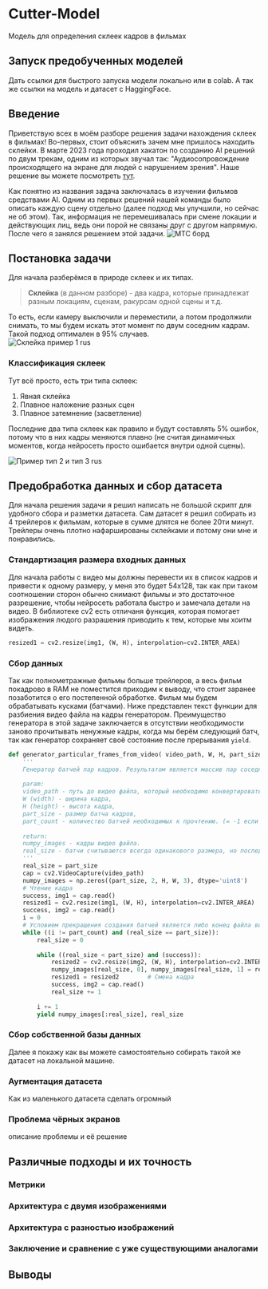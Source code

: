# Cutter-Model
Модель для определения склеек кадров в фильмах

## Запуск предобученных моделей
Дать ссылки для быстрого запуска модели локально или в colab. А так же ссылки на модель и датасет с HaggingFace.

## Введение
Приветствую всех в моём разборе решения задачи нахождения склеек в фильмах! Во-первых, стоит объяснить зачем мне пришлось находить склейки. В марте 2023 года проходил хакатон по созданию AI решений по двум трекам, одним из которых звучал так: "Аудиосопровождение происходящего на экране для людей с нарушением зрения". Наше решение вы можете посмотреть <a href='https://github.com/Aleshka5/MTS_UAI_Team'>тут</a>.<br>

Как понятно из названия задача заключалась в изучении фильмов средствами AI. Одним из первых решений нашей команды было описать каждую сцену отдельно (далее подход мы улучшили, но сейчас не об этом). Так, информация не перемешивалась при смене локации и действующих лиц, ведь они порой не связаны друг с другом напрямую. После чего я занялся решением этой задачи.
![МТС борд](https://github.com/Aleshka5/Cutter-Model/assets/78702396/b61396d6-1124-4cc5-8cd9-4b8aff03b53a)

## Постановка задачи
Для начала разберёмся в природе склеек и их типах. <br>

> <b>Склейка</b> (в данном разборе) - два кадра, которые принадлежат разным локациям, сценам, ракурсам одной сцены и т.д.

То есть, если камеру выключили и переместили, а потом продолжили снимать, то мы будем искать этот момент по двум соседним кадрам. Такой подход оптимален в 95% случаев.<br>
![Склейка пример 1 rus](https://github.com/Aleshka5/Cutter-Model/assets/78702396/ecc96631-dd14-49d5-b290-65b82f0359a5)
### Классификация склеек
Тут всё просто, есть три типа склеек: 
<ol>
  <li>Явная склейка</li>
  <li>Плавное наложение разных сцен</li>
  <li>Плавное затемнение (засветление)</li>
</ol>
Последние два типа склеек как правило и будут составлять 5% ошибок, потому что в них кадры меняются плавно (не считая динамичных моментов, когда нейросеть просто ошибается внутри одной сцены).

![Пример тип 2 и тип 3 rus](https://github.com/Aleshka5/Cutter-Model/assets/78702396/1656b30f-8636-47ab-a641-136ecee50a6e)

## Предобработка данных и сбор датасета
Для начала решения задачи я решил написать не большой скрипт для удобного сбора и разметки датасета. Сам датасет я решил собирать из 4 трейлеров к фильмам, которые в сумме длятся не более 20ти минут. Трейлеры очень плотно нафаршированы склейками и потому они мне и понравились.

### Стандартизация размера входных данных
Для начала работы с видео мы должны перевести их в список кадров и привести к одному размеру, у меня это будет 54x128, так как при таком соотношении сторон обычно снимают фильмы и это достаточное разрешение, чтобы нейросеть работала быстро и замечала детали на видео. 
В библиотеке cv2 есть отличаня функция, которая помогает изображения людого разрашения приводить к тем, которые мы хоитм видеть.
```python
resized1 = cv2.resize(img1, (W, H), interpolation=cv2.INTER_AREA)         # 1.2 
```

### Сбор данных
Так как полнометражные фильмы больше трейлеров, а весь фильм покадрово в RAM не поместится приходим к выводу, что стоит заранее позаботится о его постепенной обработке. Фильм мы будем обрабатывать кусками (батчами). Ниже представлен текст функции для разбиения видео файла на кадры генератором. Преимущество генератора в этой задаче заключается в отсутствии необходимости заново прочитывать ненужные кадры, когда мы берём следующий батч, так как генератор сохраняет своё состояние после прерывания ```yield```.
```python
def generator_particular_frames_from_video( video_path, W, H, part_size, part_count = -1):
    '''
    Генератор батчей пар кадров. Результатом является массив пар соседних кадров.
    
    param: 
    video_path - путь до видео файла, который необходимо конвертировать в кадры, 
    W (width) - ширина кадра, 
    H (height) - высота кадра, 
    part_size - размер батча кадров,
    part_count - количество батчей необходимых к прочтению. (= -1 если нужно прочесть весь видео файл)
    
    return:
    numpy_images - кадры видео файла.
    real_size - батчи считываются всегда одинакового размера, но последний батч может иметь меньший размер. real_size - возвращает действительный размер прочитанного батча.
    '''
    real_size = part_size
    cap = cv2.VideoCapture(video_path)    
    numpy_images = np.zeros((part_size, 2, H, W, 3), dtype='uint8')
    # Чтение кадра
    success, img1 = cap.read()                                                # 1.1    
    resized1 = cv2.resize(img1, (W, H), interpolation=cv2.INTER_AREA)         # 1.2    
    success, img2 = cap.read()                                                # 2.1
    i = 0
    # Условием прекращения создания батчей является либо конец файла видео, либо завершение по количеству прочитанных батчей
    while ((i != part_count) and (real_size == part_size)):        
        real_size = 0
        
        while ((real_size < part_size) and (success)):
            resized2 = cv2.resize(img2, (W, H), interpolation=cv2.INTER_AREA)            # 2.2            
            numpy_images[real_size, 0], numpy_images[real_size, 1] = resized1, resized2  # Записть кадров в массив            
            resized1 = resized2        # Смена кадра
            success, img2 = cap.read()
            real_size += 1        
            
        i += 1
        yield numpy_images[:real_size], real_size
```

### Сбор собственной базы данных
Далее я покажу как вы можете самостоятельно собирать такой же датасет на локальной машине.


### Аугментация датасета 
Как из маленького датасета сделать огромный

### Проблема чёрных экранов
описание проблемы и её решение
## Различные подходы и их точность
### Метрики

### Архитектура с двумя изображениями

### Архитектура с разностью изображений

### Заключение и сравнение с уже существующими аналогами

## Выводы
